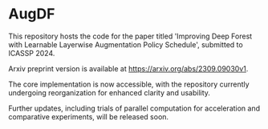 # AugDF
This repository hosts the code for the paper titled 'Improving Deep Forest with Learnable Layerwise Augmentation Policy Schedule', submitted to ICASSP 2024.

Arxiv preprint version is available at https://arxiv.org/abs/2309.09030v1.

The core implementation is now accessible, with the repository currently undergoing reorganization for enhanced clarity and usability.

Further updates, including trials of parallel computation for acceleration and comparative experiments, will be released soon.
